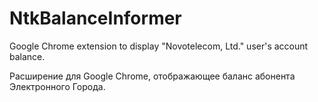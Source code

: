 # NtkBalanceInformer
Google Chrome extension to display "Novotelecom, Ltd." user's account balance.

Расширение для Google Chrome, отображающее баланс абонента Электронного Города.